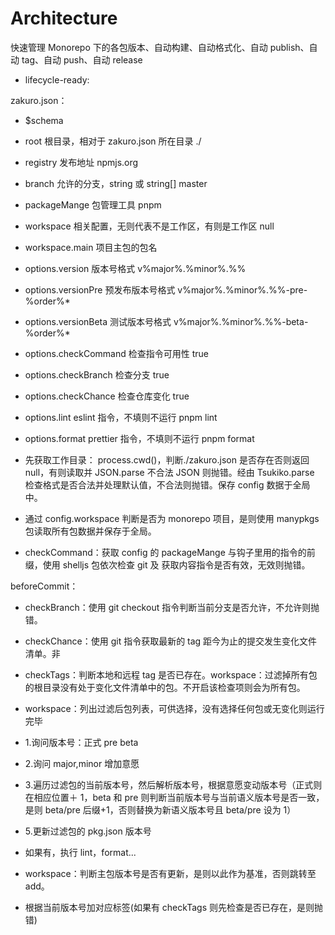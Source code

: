 # Architecture

快速管理 Monorepo 下的各包版本、自动构建、自动格式化、自动 publish、自动 tag、自动 push、自动 release

- lifecycle-ready:

zakuro.json：

- $schema
- root 根目录，相对于 zakuro.json 所在目录 ./
- registry 发布地址 npmjs.org
- branch 允许的分支，string 或 string[] master
- packageMange 包管理工具 pnpm
- workspace 相关配置，无则代表不是工作区，有则是工作区 null
- workspace.main 项目主包的包名
- options.version 版本号格式 v%major%.%minor%.%%
- options.versionPre 预发布版本号格式 v%major%.%minor%.%%-pre-%order%\*
- options.versionBeta 测试版本号格式 v%major%.%minor%.%%-beta-%order%\*
- options.checkCommand 检查指令可用性 true
- options.checkBranch 检查分支 true
- options.checkChance 检查仓库变化 true
- options.lint eslint 指令，不填则不运行 pnpm lint
- options.format prettier 指令，不填则不运行 pnpm format

- 先获取工作目录： process.cwd()，判断./zakuro.json 是否存在否则返回 null，有则读取并 JSON.parse 不合法 JSON 则抛错。经由 Tsukiko.parse 检查格式是否合法并处理默认值，不合法则抛错。保存 config 数据于全局中。
- 通过 config.workspace 判断是否为 monorepo 项目，是则使用 manypkgs 包读取所有包数据并保存于全局。
- checkCommand：获取 config 的 packageMange 与钩子里用的指令的前缀，使用 shelljs 包依次检查 git 及 获取内容指令是否有效，无效则抛错。

beforeCommit：

- checkBranch：使用 git checkout 指令判断当前分支是否允许，不允许则抛错。
- checkChance：使用 git 指令获取最新的 tag 距今为止的提交发生变化文件清单。非
- checkTags：判断本地和远程 tag 是否已存在。workspace：过滤掉所有包的根目录没有处于变化文件清单中的包。不开启该检查项则会为所有包。
- workspace：列出过滤后包列表，可供选择，没有选择任何包或无变化则运行完毕

- 1.询问版本号：正式 pre beta
- 2.询问 major,minor 增加意愿
- 3.遍历过滤包的当前版本号，然后解析版本号，根据意愿变动版本号（正式则在相应位置＋ 1，beta 和 pre 则判断当前版本号与当前语义版本号是否一致，是则 beta/pre 后缀+1，否则替换为新语义版本号且 beta/pre 设为 1）
- 5.更新过滤包的 pkg.json 版本号

- 如果有，执行 lint，format...
- workspace：判断主包版本号是否有更新，是则以此作为基准，否则跳转至 add。
- 根据当前版本号加对应标签(如果有 checkTags 则先检查是否已存在，是则抛错)
